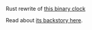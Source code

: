 Rust rewrite of [this binary clock](https://github.com/anisse/binclock)

Read about [its backstory here](https://anisse.astier.eu/gmail-binary-clock-rust.html).
